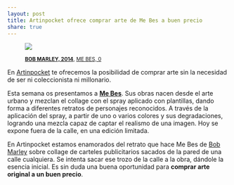 ```yaml
---
layout: post
title: Artinpocket ofrece comprar arte de Me Bes a buen precio
share: true
---
```


<figure class="text-center">
	<img src="http://www.artinpocket.cat/users_images/429.jpg?1396519882">
	<figcaption>
		<p><small><strong><a href="http://www.artinpocket.cat/work_home.php?$artist_code=409&$work_code=429#disqus_thread">BOB MARLEY, 2014</a></strong>, <a href="http://www.artinpocket.cat/artist_home.php?$artist_code=409">ME BES, 0</a></small></p>
	</figcaption>
</figure>

En [Artinpocket](http://www.artinpocket.cat/) te ofrecemos la posibilidad de comprar arte sin la necesidad de ser ni coleccionista ni millonario.

Esta semana os presentamos a **[Me Bes](http://www.artinpocket.cat/artist_home.php?$artist_code=409)**. Sus obras nacen desde el arte urbano y mezclan el collage con el spray aplicado con plantillas, dando forma a diferentes retratos de personajes reconocidos. A través de la aplicación del spray, a partir de uno o varios colores y sus degradaciones, logrando una mezcla capaz de captar el realismo de una imagen. Hoy se expone fuera de la calle, en una edición limitada.

En Artinpocket estamos enamorados del retrato que hace Me Bes de [Bob Marley](http://www.artinpocket.cat/work_home.php?$artist_code=409&$work_code=429#disqus_thread) sobre collage de carteles publicitarios sacados de la pared de una calle cualquiera. Se intenta sacar ese trozo de la calle a la obra, dándole la esencia inicial. Es sin duda una buena oportunidad para **comprar arte original a un buen precio**. 